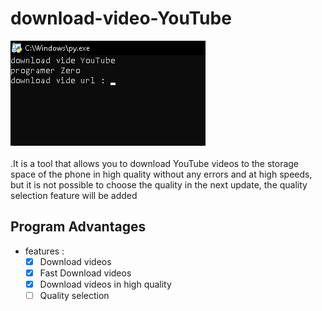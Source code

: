# download-video-YouTube

![Bannière de Probote](b.png)
<br>
<br>
.It is a tool that allows you to download YouTube videos to the storage space of the phone in high quality without any errors and at high speeds, but it is not possible to choose the quality in the next update, the quality selection feature will be added


## Program Advantages
- features :
   * [X] Download videos
   * [X] Fast Download videos 
   * [X] Download videos in high quality
   * [ ] Quality selection
